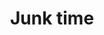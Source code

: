 ---
title: "Junk time"
external_url: "https://hackernoon.com/junk-time-9254f011d296"
category: writing
---